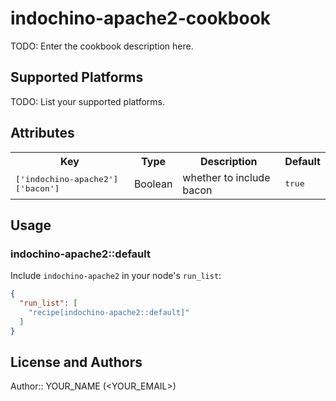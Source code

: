 # indochino-apache2-cookbook

TODO: Enter the cookbook description here.

## Supported Platforms

TODO: List your supported platforms.

## Attributes

<table>
  <tr>
    <th>Key</th>
    <th>Type</th>
    <th>Description</th>
    <th>Default</th>
  </tr>
  <tr>
    <td><tt>['indochino-apache2']['bacon']</tt></td>
    <td>Boolean</td>
    <td>whether to include bacon</td>
    <td><tt>true</tt></td>
  </tr>
</table>

## Usage

### indochino-apache2::default

Include `indochino-apache2` in your node's `run_list`:

```json
{
  "run_list": [
    "recipe[indochino-apache2::default]"
  ]
}
```

## License and Authors

Author:: YOUR_NAME (<YOUR_EMAIL>)
